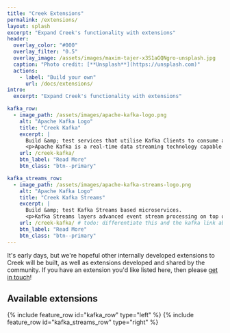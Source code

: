```yaml
---
title: "Creek Extensions"
permalink: /extensions/
layout: splash
excerpt: "Expand Creek's functionality with extensions"
header:
  overlay_color: "#000"
  overlay_filter: "0.5"
  overlay_image: /assets/images/maxim-tajer-x3S1aGQNgro-unsplash.jpg
  caption: "Photo credit: [**Unsplash**](https://unsplash.com)"
  actions:
    - label: "Build your own"
      url: /docs/extensions/
intro:
  excerpt: "Expand Creek's functionality with extensions"

kafka_row:
  - image_path: /assets/images/apache-kafka-logo.png
    alt: "Apache Kafka Logo"
    title: "Creek Kafka"
    excerpt: |
      Build &amp; test services that utilise Kafka Clients to consume and produce data to and from Kafka.
      <p>Apache Kafka is a real-time data streaming technology capable of handling trillions of events per day.
    url: /creek-kafka/
    btn_label: "Read More"
    btn_class: "btn--primary"

kafka_streams_row:
  - image_path: /assets/images/apache-kafka-streams-logo.png
    alt: "Apache Kafka Logo"
    title: "Creek Kafka Streams"
    excerpt: |
      Build &amp; test Kafka Streams based microservices.
      <p>Kafka Streams layers advanced event stream processing on top of Kafka.
    url: /creek-kafka/ # todo: differentiate this and the kafka link above.
    btn_label: "Read More"
    btn_class: "btn--primary"
---
```


It's early days, but we're hopeful other internally developed extensions to Creek will be built, 
as well as extensions developed and shared by the community. 
If you have an extension you'd like listed here, then please [get in touch][serviceDiscussion]! 

## Available extensions

{% include feature_row id="kafka_row" type="left" %}
{% include feature_row id="kafka_streams_row" type="right" %}

[serviceDiscussion]: https://github.com/creek-service/creek-service/discussions/new